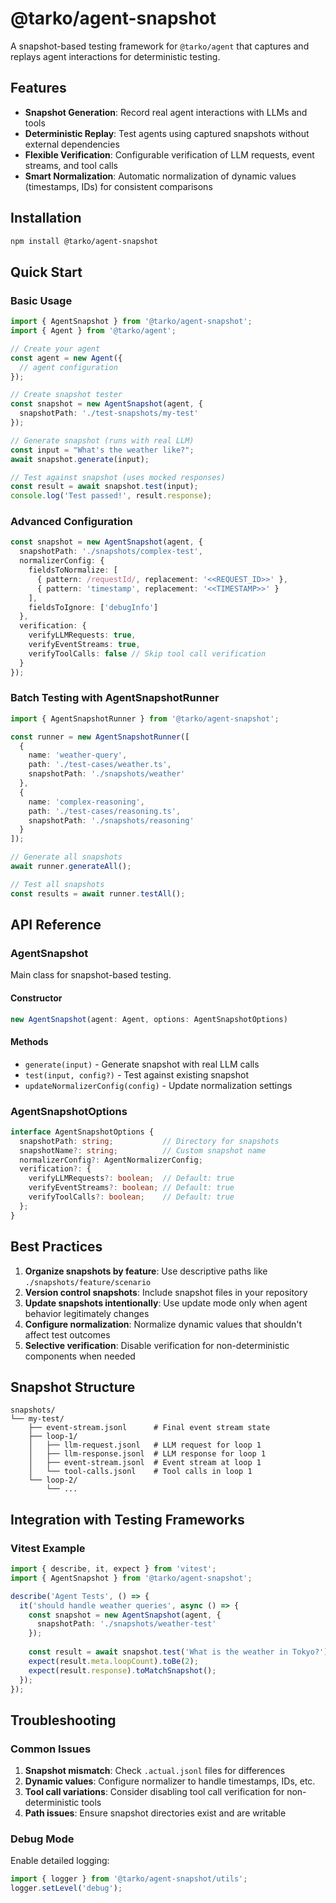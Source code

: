 # @tarko/agent-snapshot

A snapshot-based testing framework for `@tarko/agent` that captures and replays agent interactions for deterministic testing.

## Features

- **Snapshot Generation**: Record real agent interactions with LLMs and tools
- **Deterministic Replay**: Test agents using captured snapshots without external dependencies
- **Flexible Verification**: Configurable verification of LLM requests, event streams, and tool calls
- **Smart Normalization**: Automatic normalization of dynamic values (timestamps, IDs) for consistent comparisons

## Installation

```bash
npm install @tarko/agent-snapshot
```

## Quick Start

### Basic Usage

```typescript
import { AgentSnapshot } from '@tarko/agent-snapshot';
import { Agent } from '@tarko/agent';

// Create your agent
const agent = new Agent({
  // agent configuration
});

// Create snapshot tester
const snapshot = new AgentSnapshot(agent, {
  snapshotPath: './test-snapshots/my-test'
});

// Generate snapshot (runs with real LLM)
const input = "What's the weather like?";
await snapshot.generate(input);

// Test against snapshot (uses mocked responses)
const result = await snapshot.test(input);
console.log('Test passed!', result.response);
```

### Advanced Configuration

```typescript
const snapshot = new AgentSnapshot(agent, {
  snapshotPath: './snapshots/complex-test',
  normalizerConfig: {
    fieldsToNormalize: [
      { pattern: /requestId/, replacement: '<<REQUEST_ID>>' },
      { pattern: 'timestamp', replacement: '<<TIMESTAMP>>' }
    ],
    fieldsToIgnore: ['debugInfo']
  },
  verification: {
    verifyLLMRequests: true,
    verifyEventStreams: true,
    verifyToolCalls: false // Skip tool call verification
  }
});
```

### Batch Testing with AgentSnapshotRunner

```typescript
import { AgentSnapshotRunner } from '@tarko/agent-snapshot';

const runner = new AgentSnapshotRunner([
  {
    name: 'weather-query',
    path: './test-cases/weather.ts',
    snapshotPath: './snapshots/weather'
  },
  {
    name: 'complex-reasoning',
    path: './test-cases/reasoning.ts', 
    snapshotPath: './snapshots/reasoning'
  }
]);

// Generate all snapshots
await runner.generateAll();

// Test all snapshots
const results = await runner.testAll();
```

## API Reference

### AgentSnapshot

Main class for snapshot-based testing.

#### Constructor

```typescript
new AgentSnapshot(agent: Agent, options: AgentSnapshotOptions)
```

#### Methods

- `generate(input)` - Generate snapshot with real LLM calls
- `test(input, config?)` - Test against existing snapshot
- `updateNormalizerConfig(config)` - Update normalization settings

### AgentSnapshotOptions

```typescript
interface AgentSnapshotOptions {
  snapshotPath: string;           // Directory for snapshots
  snapshotName?: string;          // Custom snapshot name
  normalizerConfig?: AgentNormalizerConfig;
  verification?: {
    verifyLLMRequests?: boolean;  // Default: true
    verifyEventStreams?: boolean; // Default: true  
    verifyToolCalls?: boolean;    // Default: true
  };
}
```

## Best Practices

1. **Organize snapshots by feature**: Use descriptive paths like `./snapshots/feature/scenario`
2. **Version control snapshots**: Include snapshot files in your repository
3. **Update snapshots intentionally**: Use update mode only when agent behavior legitimately changes
4. **Configure normalization**: Normalize dynamic values that shouldn't affect test outcomes
5. **Selective verification**: Disable verification for non-deterministic components when needed

## Snapshot Structure

```
snapshots/
└── my-test/
    ├── event-stream.jsonl      # Final event stream state
    ├── loop-1/
    │   ├── llm-request.jsonl   # LLM request for loop 1
    │   ├── llm-response.jsonl  # LLM response for loop 1
    │   ├── event-stream.jsonl  # Event stream at loop 1
    │   └── tool-calls.jsonl    # Tool calls in loop 1
    └── loop-2/
        └── ...
```

## Integration with Testing Frameworks

### Vitest Example

```typescript
import { describe, it, expect } from 'vitest';
import { AgentSnapshot } from '@tarko/agent-snapshot';

describe('Agent Tests', () => {
  it('should handle weather queries', async () => {
    const snapshot = new AgentSnapshot(agent, {
      snapshotPath: './snapshots/weather-test'
    });
    
    const result = await snapshot.test('What is the weather in Tokyo?');
    expect(result.meta.loopCount).toBe(2);
    expect(result.response).toMatchSnapshot();
  });
});
```

## Troubleshooting

### Common Issues

1. **Snapshot mismatch**: Check `.actual.jsonl` files for differences
2. **Dynamic values**: Configure normalizer to handle timestamps, IDs, etc.
3. **Tool call variations**: Consider disabling tool call verification for non-deterministic tools
4. **Path issues**: Ensure snapshot directories exist and are writable

### Debug Mode

Enable detailed logging:

```typescript
import { logger } from '@tarko/agent-snapshot/utils';
logger.setLevel('debug');
```
